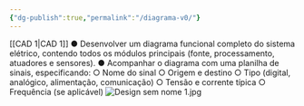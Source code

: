 ```yaml
---
{"dg-publish":true,"permalink":"/diagrama-v0/"}
---
```



[[CAD 1\|CAD 1]]
● Desenvolver um diagrama funcional completo do sistema elétrico, contendo todos os
módulos principais (fonte, processamento, atuadores e sensores).
● Acompanhar o diagrama com uma planilha de sinais, especificando:
○ Nome do sinal
○ Origem e destino
○ Tipo (digital, analógico, alimentação, comunicação)
○ Tensão e corrente típica
○ Frequência (se aplicável)
![Design sem nome 1.jpg](/img/user/Design%20sem%20nome%201.jpg)